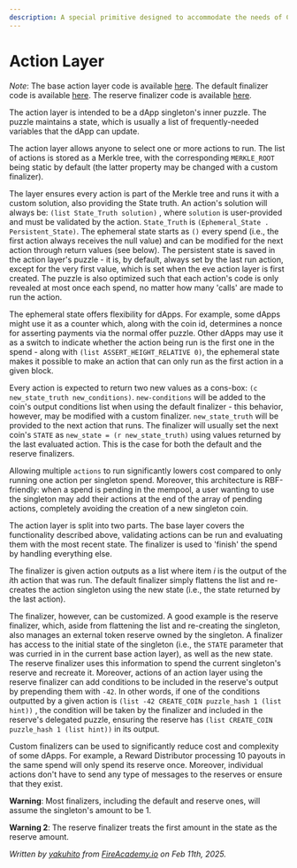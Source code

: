 ```yaml
---
description: A special primitive designed to accommodate the needs of Chia dApps
---
```


# Action Layer

_Note_: The base action layer code is available [here](https://github.com/Yakuhito/slot-machine/blob/master/puzzles/singleton/action.clsp). The default finalizer code is available [here](https://github.com/Yakuhito/slot-machine/blob/master/puzzles/singleton/finalizer.clsp). The reserve finalizer code is available [here](https://github.com/Yakuhito/slot-machine/blob/master/puzzles/singleton/reserve_finalizer.clsp).

The action layer is intended to be a dApp singleton's inner puzzle. The puzzle maintains a state, which is usually a list of frequently-needed variables that the dApp can update.

The action layer allows anyone to select one or more actions to run. The list of actions is stored as a Merkle tree, with the corresponding `MERKLE_ROOT` being static by default (the latter property may be changed with a custom finalizer).

The layer ensures every action is part of the Merkle tree and runs it with a custom solution, also providing the State truth. An action's solution will always be: `(list State_Truth solution)` , where `solution` is user-provided and must be validated by the action. `State_Truth` is `(Ephemeral_State . Persistent_State)`. The ephemeral state starts as `()` every spend (i.e., the first action always receives the null value) and can be modified for the next action through return values (see below). The persistent state is saved in the action layer's puzzle - it is, by default, always set by the last run action, except for the very first value, which is set when the eve action layer is first created. The puzzle is also optimized such that each action's code is only revealed at most once each spend, no matter how many 'calls' are made to run the action.

The ephemeral state offers flexibility for dApps. For example, some dApps might use it as a counter which, along with the coin id, determines a nonce for asserting payments via the normal offer puzzle. Other dApps may use it as a switch to indicate whether the action being run is the first one in the spend - along with `(list ASSERT_HEIGHT_RELATIVE 0)`, the ephemeral state makes it possible to make an action that can only run as the first action in a given block.

Every action is expected to return two new values as a cons-box: `(c new_state_truth new_conditions)`. `new-conditions` will be added to the coin's output conditions list when using the default finalizer - this behavior, however, may be modified with a custom finalizer. `new_state_truth` will be provided to the next action that runs. The finalizer will usually set the next coin's `STATE` as  `new_state = (r new_state_truth)`  using values returned by the last evaluated action. This is the case for both the default and the reserve finalizers.

Allowing multiple `actions` to run significantly lowers cost compared to only running one action per singleton spend. Moreover, this architecture is RBF-friendly: when a spend is pending in the mempool, a user wanting to use the singleton may add their actions at the end of the array of pending actions, completely avoiding the creation of a new singleton coin.

The action layer is split into two parts. The base layer covers the functionality described above, validating actions can be run and evaluating them with the most recent state. The finalizer is used to 'finish' the spend by handling everything else.

The finalizer is given action outputs as a list where item _i_ is the output of the _&#x69;_&#x74;h action that was run. The default finalizer simply flattens the list and re-creates the action singleton using the new state (i.e., the state returned by the last action).

The finalizer, however, can be customized. A good example is the reserve finalizer, which, aside from flattening the list and re-creating the singleton, also manages an external token reserve owned by the singleton. A finalizer has access to the initial state of the singleton (i.e., the `STATE`  parameter that was curried in in the current base action layer), as well as the new state. The reserve finalizer uses this information to spend the current singleton's reserve and recreate it. Moreover, actions of an action layer using the reserve finalizer can add conditions to be included in the reserve's output by prepending them with `-42`. In other words, if one of the conditions outputted by a given action is `(list -42 CREATE_COIN puzzle_hash 1 (list hint))` , the condition will be taken by the finalizer and included in the reserve's delegated puzzle, ensuring the reserve has `(list CREATE_COIN puzzle_hash 1 (list hint))` in its output.

Custom finalizers can be used to significantly reduce cost and complexity of some dApps. For example, a Reward Distributor processing 10 payouts in the same spend will only spend its reserve once. Moreover, individual actions don't have to send any type of messages to the reserves or ensure that they exist.

**Warning**: Most finalizers, including the default and reserve ones, will assume the singleton's amount to be 1.

**Warning 2**: The reserve finalizer treats the first amount in the state as the reserve amount.

_Written by_ [_yakuhito_](https://x.com/yakuh1t0) _from_ [_FireAcademy.io_](https://fireacademy.io/) _on Feb 11th, 2025._

